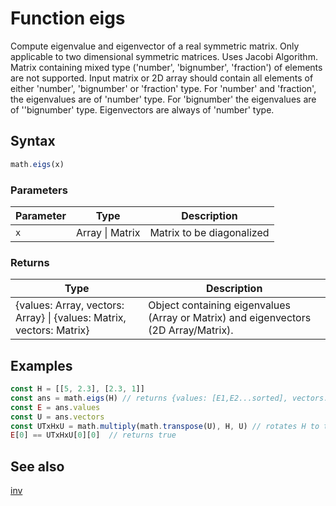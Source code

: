 <!-- Note: This file is automatically generated from source code comments. Changes made in this file will be overridden. -->

# Function eigs

Compute eigenvalue and eigenvector of a real symmetric matrix.
Only applicable to two dimensional symmetric matrices. Uses Jacobi
Algorithm. Matrix containing mixed type ('number', 'bignumber', 'fraction')
of elements are not supported. Input matrix or 2D array should contain all elements
of either 'number', 'bignumber' or 'fraction' type. For 'number' and 'fraction', the
eigenvalues are of 'number' type. For 'bignumber' the eigenvalues are of ''bignumber' type.
Eigenvectors are always of 'number' type.


## Syntax

```js
math.eigs(x)
```

### Parameters

Parameter | Type | Description
--------- | ---- | -----------
`x` | Array &#124; Matrix | Matrix to be diagonalized

### Returns

Type | Description
---- | -----------
{values: Array, vectors: Array} &#124; {values: Matrix, vectors: Matrix} | Object containing eigenvalues (Array or Matrix) and eigenvectors (2D Array/Matrix).


## Examples

```js
const H = [[5, 2.3], [2.3, 1]]
const ans = math.eigs(H) // returns {values: [E1,E2...sorted], vectors: [v1,v2.... corresponding vectors]}
const E = ans.values
const U = ans.vectors
const UTxHxU = math.multiply(math.transpose(U), H, U) // rotates H to the eigen-representation
E[0] == UTxHxU[0][0]  // returns true
```


## See also

[inv](inv.md)
